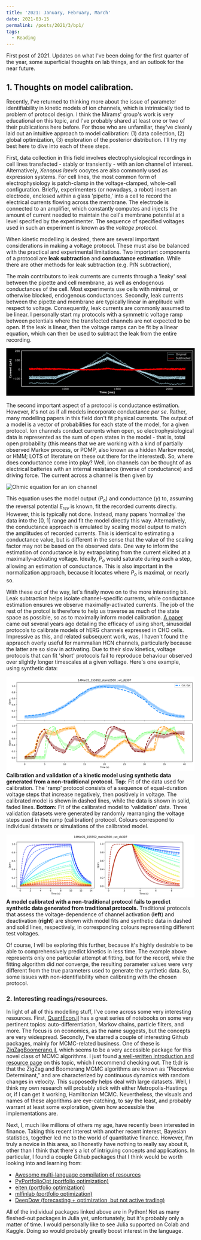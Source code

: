 ```yaml
---
title: '2021: January, February, March'
date: 2021-03-15
permalink: /posts/2021/3/bp1/
tags:
  - Reading
---
```


First post of 2021. Updates on what I've been doing for the first quarter of the year, some superficial thoughts on lab things, and an outlook for the near future. 

## 1. Thoughts on model calibration.
Recently, I've returned to thinking more about the issue of parameter identifiability in kinetic models of ion channels, which is intrinsically tied to problem of protocol design. I think the Mirams' group's work is very educational on this topic, and I've probably shared at least one or two of their publications here before. For those who are unfamiliar, they've cleanly laid out an intuitive approach to model calibration: (1) data collection, (2) global optimization, (3) exploration of the posterior distribution. I'll try my best here to dive into each of these steps. 

First, data collection in this field involves electrophysiological recordings in cell lines transfected - stably or transiently - with an ion channel of interest. Alternatively, *Xenopus laevis* oocytes are also commonly used as expression systems. For cell lines, the most common form of electrophysiology is patch-clamp in the voltage-clamped, whole-cell configuration. Briefly, experimenters (or nowadays, a robot) insert an electrode, enclosed within a glass 'pipette,' into a cell to record the electrical currents flowing across the membrane. The electrode is connected to an amplifier, which constantly computes and injects the amount of current needed to maintain the cell's membrane potential at a level specified by the experimenter. The sequence of specified voltages used in such an experiment is known as the *voltage protocol*.

When kinetic modelling is desired, there are several important considerations in making a voltage protocol. These must also be balanced with the practical and experimental limitations. Two important components of a protocol are **leak subtraction** and **conductance estimation**. While there are other methods for leak subtraction (e.g. P/N subtraction), 

The main contributors to leak currents are currents through a 'leaky' seal between the pipette and cell membrane, as well as endogenous conductances of the cell. Most experiments use cells with minimal, or otherwise blocked, endogenous conductances. Secondly, leak currents between the pipette and membrane are typically linear in amplitude with respect to voltage. Consequently, leak currents are commonly assumed to be linear. I personally start my protocols with a symmetric voltage ramp between potentials where the transfected channels are not expected to be open. If the leak is linear, then the voltage ramps can be fit by a linear equation, which can then be used to subtract the leak from the entire recording. 

![An example of leak subtraction using linear voltage ramps.](./figs/2021-3-15-figs/leaksub_example.png "An example of leak subtraction using linear voltage ramps.")

The second important aspect of a protocol is conductance estimation. However, it's not as if all models incorporate conductance *per se*. Rather, many modelling papers in this field don't fit physical currents. The output of a model is a vector of probabilities for each state of the model, for a given protocol. Ion channels conduct currents when open, so electrophysiological data is represented as the sum of open states in the model - that is, total open probability (this means that we are working with a kind of partially observed Markov process, or POMP, also known as a hidden Markov model, or HMM; LOTS of literature on these out there for the interested). So, where does conductance come into play? Well, ion channels can be thought of as electrical batteries with an internal resistance (inverse of conductance) and driving force. The current across a channel is then given by 

![Ohmic equation for an ion channel](https://latex.codecogs.com/gif.latex?I&space;=&space;\gamma&space;P_o&space;(V&space;-&space;E_{rev}) "Ohmic equation for current in an ion channel")

This equation uses the model output ($P_o$) and conductance ($\gamma$) to, assuming the reversal potential $E_{rev}$ is known, fit the recorded currents directly. However, this is typically not done. Instead, many papers 'normalize' the data into the [0, 1] range and fit the model directly this way. Alternatively, the conductance approach is emulated by scaling model output to match the amplitudes of recorded currents. This is identical to estimating a conductance value, but is different in the sense that the value of the scaling factor may not be based on the observed data. One way to inform the estimation of conductance is by extrapolating from the current elicited at a maximally-activating voltage. Ideally, $P_o$ would saturate during such a step, allowing an estimation of conductance. This is also important in the normalization approach, because it locates where $P_o$ is maximal, or nearly so. 

With these out of the way, let's finally move on to the more interesting bit. Leak subtraction helps isolate channel-specific currents, while conductance estimation ensures we observe maximally-activated currents. The job of the rest of the protcol is therefore to help us traverse as much of the state space as possible, so as to maximally inform model calibration. [A paper](https://physoc.onlinelibrary.wiley.com/doi/full/10.1113/JP275733) came out several years ago detailing the efficacy of using short, sinusoidal protocols to calibrate models of hERG channels expressed in CHO cells. Impressive as this, and related subsequent work, was, I haven't found the appraoch overly useful for mammalian HCN channels, particularly because the latter are so slow in activating. Due to their slow kinetics, voltage protocols that can fit 'short' protocols fail to reproduce behaviour observed over slightly longer timescales at a given voltage. Here's one example, using synthetic data:

![Calibration of a ramp protocol](./figs/2021-3-15-figs/stairs_test.png)
**Calibration and validation of a kinetic model using synthetic data generated from a non-traditional protocol.**
**Top:** Fit of the data used for calibration. The 'ramp' protocol consists of a sequence of equal-duration voltage steps that increase negatively, then positively in voltage. The calibrated model is shown in dashed lines, while the data is shown in solid, faded lines. 
**Bottom:** Fit of the calibrated model to 'validation' data. Three validation datasets were generated by randomly rearranging the voltage steps used in the ramp (calibration) protocol. Colours correspond to individual datasets or simulations of the calibrated model. 

![Validation against traditional protocols](./figs/2021-3-15-figs/flat_test.png)
**A model calibrated with a non-traditional protocol fails to predict synthetic data generated from traditional protocols.**
Traditional protocols that assess the voltage-dependence of channel activation (**left**) and deactivation (**right**) are shown with model fits and synthetic data in dashed and solid lines, respectively, in corresponding colours representing different test voltages. 

Of course, I will be exploring this further, because it's highly desirable to be able to comprehensively predict kinetics in less time. The example above represents only one particular attempt at fitting, but for the record, while the fitting algorithm did *not* converge, the resulting parameter values were very different from the true parameters used to generate the synthetic data. So, some issues with non-identifiability when calibrating with the chosen protocol.

### 2. Interesting readings/resources.
In light of all of this modelling stuff, I've come across some very interesting resources. First, [QuantEcon.jl](https://quantecon.org/quantecon-jl) has a great series of notebooks on some very pertinent topics: auto-differentiation, Markov chains, particle filters, and more. The focus is on economics, as the name suggests, but the concepts are very widespread. Secondly, I've starred a couple of interesting Github packages, mainly for MCMC-related business. One of these is [ZigZagBoomerang.jl](https://github.com/mschauer/ZigZagBoomerang.jl), which seems to be a very accessible package for this novel class of MCMC algorithms. I just found [a well-written introduction and resource page](https://diamweb.ewi.tudelft.nl/~joris/pdmps.html) on this topic, which I recommend checking out. The tl;dr is that the ZigZag and Boomerang MCMC algorithms are known as "Piecewise Determinant," and are characterized by continuous dynamics with random changes in velocity. This supposedly helps deal with large datasets. Well, I think my own research will probably stick with either Metropolis-Hastings or, if I can get it working, Hamiltonian MCMC. Nevertheless, the visuals and names of these algorithms are eye-catching, to say the least, and probably warrant at least some exploration, given how accessible the implementations are. 

Next, I, much like millions of others my age, have recently been interested in finance. Taking this recent interest with another recent interest, Bayesian statistics, together led me to the world of quantitative finance. However, I'm truly a novice in this area, so I honestly have nothing to really say about it, other than I think that there's a lot of intriguing concepts and applications. In particular, I found a couple Github packages that I think would be worth looking into and learning from:
- [Awesome multi-language compilation of resources](https://github.com/wilsonfreitas/awesome-quant)
- [PyPortfolioOpt (portfolio optimization)](https://github.com/robertmartin8/PyPortfolioOpt)
- [eiten (portfolio optimization)](https://github.com/tradytics/eiten)
- [mlfinlab (portfolio optimization)](https://github.com/hudson-and-thames/mlfinlab)
- [DeepDow (forecasting + optimization, but not active trading)](https://github.com/jankrepl/deepdow)

All of the individual packages linked above are in Python! Not as many fleshed-out packages in Julia yet, unfortunately, but it's probably only a matter of time. I would personally like to see Julia supported on Colab and Kaggle. Doing so would probably greatly boost interest in the language. 
